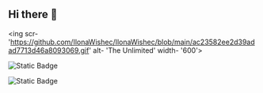 ## Hi there 👋

<ing scr- 'https://github.com/IlonaWishec/IlonaWishec/blob/main/ac23582ee2d39adad7713d46a8093069.gif' alt- 'The Unlimited' width- '600'>

![Static Badge](https://img.shields.io/badge/py-python-blue?style=plastic&logo=python)

![Static Badge](https://img.shields.io/badge/%20-%20jupyter%20-%20black?style=plastic&logo=jupyter)


